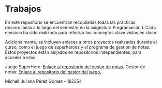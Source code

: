 # Trabajos
En este repositorio se encuentran recopiladas todas las prácticas desarrolladas a lo largo del semestre en la asignatura Programación I. Cada ejercicio ha sido realizado para reforzar los conceptos clave vistos en clase.

Adicionalmente, se incluyen enlaces a otros proyectos realizados durante el curso, como el juego de superhéroes y el programa de gestión de notas. Estos proyectos están alojados en repositorios independientes, para acceder a ellos:

Juego SuperHero: [Enlace al repositorio del gestor de notas.](https://github.com/mmi-cmd/Proyecto-java/compare/master...JoseDA1%3AProyecto-java%3Amaster)
Gestor de notas:  [Enlace al repositorio del gestor del juego.](https://github.com/mmi-cmd/JuegoSuperhero/tree/main/Juego/Juego_SH/src)



Michell Juliana Pérez Gómez - 192354
